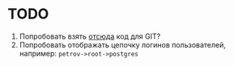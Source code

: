 # TODO

1. Попробовать взять [отсюда](https://habr.com/ru/articles/512354/) код для GIT?
1. Попробовать отображать цепочку логинов пользователей, например: `petrov->root->postgres`
